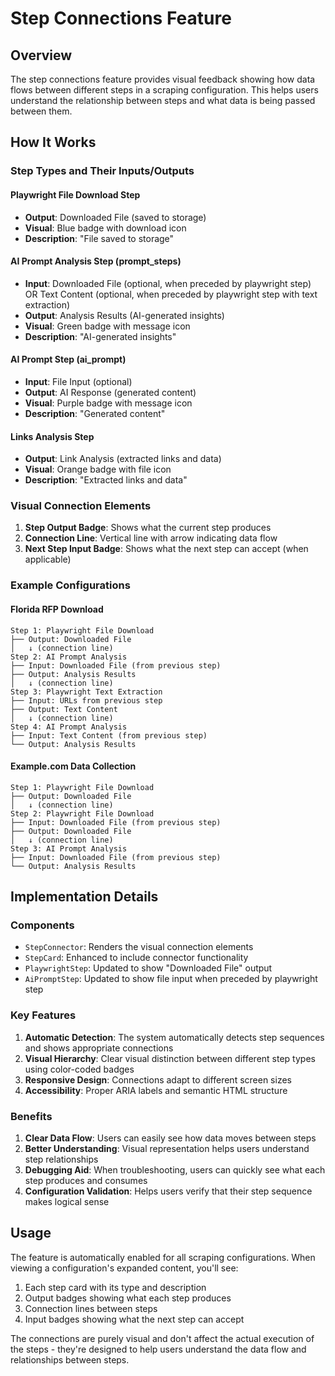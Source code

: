 # Step Connections Feature

## Overview

The step connections feature provides visual feedback showing how data flows between different steps in a scraping configuration. This helps users understand the relationship between steps and what data is being passed between them.

## How It Works

### Step Types and Their Inputs/Outputs

#### Playwright File Download Step

- **Output**: Downloaded File (saved to storage)
- **Visual**: Blue badge with download icon
- **Description**: "File saved to storage"

#### AI Prompt Analysis Step (prompt_steps)

- **Input**: Downloaded File (optional, when preceded by playwright step) OR Text Content (optional, when preceded by playwright step with text extraction)
- **Output**: Analysis Results (AI-generated insights)
- **Visual**: Green badge with message icon
- **Description**: "AI-generated insights"

#### AI Prompt Step (ai_prompt)

- **Input**: File Input (optional)
- **Output**: AI Response (generated content)
- **Visual**: Purple badge with message icon
- **Description**: "Generated content"

#### Links Analysis Step

- **Output**: Link Analysis (extracted links and data)
- **Visual**: Orange badge with file icon
- **Description**: "Extracted links and data"

### Visual Connection Elements

1. **Step Output Badge**: Shows what the current step produces
2. **Connection Line**: Vertical line with arrow indicating data flow
3. **Next Step Input Badge**: Shows what the next step can accept (when applicable)

### Example Configurations

#### Florida RFP Download

```
Step 1: Playwright File Download
├── Output: Downloaded File
│   ↓ (connection line)
Step 2: AI Prompt Analysis
├── Input: Downloaded File (from previous step)
├── Output: Analysis Results
│   ↓ (connection line)
Step 3: Playwright Text Extraction
├── Input: URLs from previous step
├── Output: Text Content
│   ↓ (connection line)
Step 4: AI Prompt Analysis
├── Input: Text Content (from previous step)
└── Output: Analysis Results
```

#### Example.com Data Collection

```
Step 1: Playwright File Download
├── Output: Downloaded File
│   ↓ (connection line)
Step 2: Playwright File Download
├── Input: Downloaded File (from previous step)
├── Output: Downloaded File
│   ↓ (connection line)
Step 3: AI Prompt Analysis
├── Input: Downloaded File (from previous step)
└── Output: Analysis Results
```

## Implementation Details

### Components

- `StepConnector`: Renders the visual connection elements
- `StepCard`: Enhanced to include connector functionality
- `PlaywrightStep`: Updated to show "Downloaded File" output
- `AiPromptStep`: Updated to show file input when preceded by playwright step

### Key Features

1. **Automatic Detection**: The system automatically detects step sequences and shows appropriate connections
2. **Visual Hierarchy**: Clear visual distinction between different step types using color-coded badges
3. **Responsive Design**: Connections adapt to different screen sizes
4. **Accessibility**: Proper ARIA labels and semantic HTML structure

### Benefits

1. **Clear Data Flow**: Users can easily see how data moves between steps
2. **Better Understanding**: Visual representation helps users understand step relationships
3. **Debugging Aid**: When troubleshooting, users can quickly see what each step produces and consumes
4. **Configuration Validation**: Helps users verify that their step sequence makes logical sense

## Usage

The feature is automatically enabled for all scraping configurations. When viewing a configuration's expanded content, you'll see:

1. Each step card with its type and description
2. Output badges showing what each step produces
3. Connection lines between steps
4. Input badges showing what the next step can accept

The connections are purely visual and don't affect the actual execution of the steps - they're designed to help users understand the data flow and relationships between steps.
